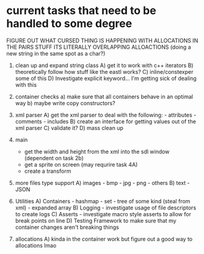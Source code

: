 # current tasks that need to be handled to some degree

FIGURE OUT WHAT CURSED THING IS HAPPENING WITH ALLOCATIONS IN THE PAIRS STUFF
ITS LITERALLY OVERLAPPING ALLOACTIONS (doing a new string in the same spot as a char?)

1. clean up and expand string class
    A) get it to work with c++ iterators
    B) theoretically follow how stuff like the eastl works?
    C) inline/constexper some of this
    D) Investigate explicit keyword... I'm getting sick of dealing with this

2. container checks
    a) make sure that all containers behave in an optimal way
    b) maybe write copy constructors?

3. xml parser
    A) get the xml parser to deal with the following:
        - attributes
        - comments
        - includes
    B) create an interface for getting values out of the xml parser
    C) validate it?
    D) mass clean up

4. main
    - get the width and height from the xml into the sdl window (dependent on task 2b)
    - get a sprite on screen (may requrire task 4A)
    - create a transform 
5. more files type support
    A) images
        - bmp
        - jpg
        - png
        - others
    B) text
        - JSON
6. Utilities 
    A) Containers
        - hashmap
        - set
        - tree of some kind (steal from xml)
        - expanded array
    B) Logging
        - investigate usage of file descriptors to create logs
    C) Asserts
        - investigate macro style asserts to allow for break points on line
    D) Testing Framework to make sure that my container changes aren't breaking things
7. allocations
    A) kinda in the container work but figure out a good way to allocations lmao
